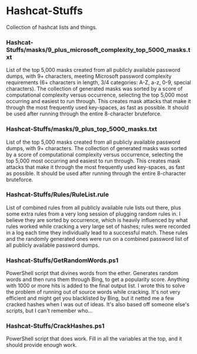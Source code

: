 # Hashcat-Stuffs
Collection of hashcat lists and things.

### Hashcat-Stuffs/masks/9_plus_microsoft_complexity_top_5000_masks.txt
List of the top 5,000 masks created from all publicly available password dumps, with 9+ characters, meeting Microsoft password complexity requirements (6+ characters in length, 3/4 categories: A-Z, a-z, 0-9, special characters). The collection of generated masks was sorted by a score of computational complexity versus occurrence, selecting the top 5,000 most occurring and easiest to run through. This creates mask attacks that make it through the most frequently used key-spaces, as fast as possible. It should be used after running through the entire 8-character bruteforce.

### Hashcat-Stuffs/masks/9_plus_top_5000_masks.txt
List of the top 5,000 masks created from all publicly available password dumps, with 9+ characters. The collection of generated masks was sorted by a score of computational complexity versus occurrence, selecting the top 5,000 most occurring and easiest to run through. This creates mask attacks that make it through the most frequently used key-spaces, as fast as possible. It should be used after running through the entire 8-character bruteforce.

### Hashcat-Stuffs/Rules/RuleList.rule
List of combined rules from all publicly available rule lists out there, plus some extra rules from a very long session of plugging random rules in. I believe they are sorted by occurrence, which is heavily influenced by what rules worked while cracking a very large set of hashes; rules were recorded in a log each time they individually lead to a successful match. These rules and the randomly generated ones were run on a combined password list of all publicly available password dumps.

### Hashcat-Stuffs/GetRandomWords.ps1
PowerShell script that divines words from the ether. Generates random words and then runs them through Bing, to get a popularity score. Anything with 1000 or more hits is added to the final output list. I wrote this to solve the problem of running out of source words while cracking. It's not very efficient and might get you blacklisted by Bing, but it netted me a few cracked hashes when I was out of ideas. It's also based off someone else's scripts, but I can't remember who...

### Hashcat-Stuffs/CrackHashes.ps1
PowerShell script that does work. Fill in all the variables at the top, and it should provide enough work.
